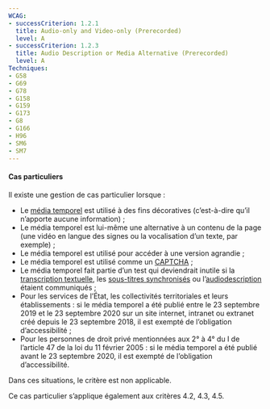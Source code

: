 ```yaml
---
WCAG: 
- successCriterion: 1.2.1
  title: Audio-only and Video-only (Prerecorded)
  level: A
- successCriterion: 1.2.3
  title: Audio Description or Media Alternative (Prerecorded)
  level: A
Techniques: 
- G58
- G69
- G78
- G158
- G159
- G173
- G8
- G166
- H96
- SM6
- SM7
---
```


#### Cas particuliers

Il existe une gestion de cas particulier lorsque :
* Le [média temporel](#media-temporel-type-son-video-et-synchronise) est utilisé à des fins décoratives (c’est-à-dire qu’il n’apporte aucune information) ;
* Le média temporel est lui-même une alternative à un contenu de la page (une vidéo en langue des signes ou la vocalisation d’un texte, par exemple) ;
* Le média temporel est utilisé pour accéder à une version agrandie ;
* Le média temporel est utilisé comme un [CAPTCHA](#captcha) ;
* Le média temporel fait partie d’un test qui deviendrait inutile si la [transcription textuelle](#transcription-textuelle-media-temporel), les [sous-titres synchronisés](#sous-titres-synchronises-objet-multimedia) ou l’[audiodescription](#audiodescription-synchronisee-media-temporel) étaient communiqués ;
* Pour les services de l’État, les collectivités territoriales et leurs établissements : si le média temporel a été publié entre le 23 septembre 2019 et le 23 septembre 2020 sur un site internet, intranet ou extranet créé depuis le 23 septembre 2018, il est exempté de l’obligation d’accessibilité ;
* Pour les personnes de droit privé mentionnées aux 2° à 4° du I de l’article 47 de la loi du 11 février 2005 : si le média temporel a été publié avant le 23 septembre 2020, il est exempté de l’obligation d’accessibilité.

Dans ces situations, le critère est non applicable.

Ce cas particulier s’applique également aux critères 4.2, 4.3, 4.5.